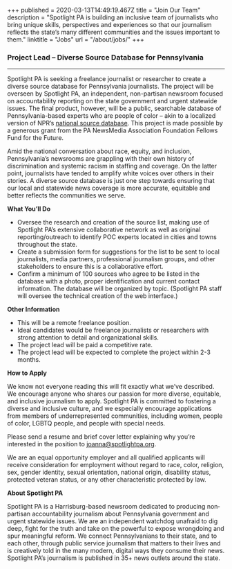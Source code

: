 +++
published = 2020-03-13T14:49:19.467Z
title = "Join Our Team"
description = "Spotlight PA is building an inclusive team of journalists who bring unique skills, perspectives and experiences so that our journalism reflects the state’s many different communities and the issues important to them."
linktitle = "Jobs"
url = "/about/jobs/"
+++
### Project Lead – Diverse Source Database for Pennsylvania

- - -

Spotlight PA is seeking a freelance journalist or researcher to create a diverse source database for Pennsylvania journalists. The project will be overseen by Spotlight PA, an independent, non-partisan newsroom focused on accountability reporting on the state government and urgent statewide issues. The final product, however, will be a public, searchable database of Pennsylvania-based experts who are people of color – akin to a localized version of NPR’s [national source database](https://sources.npr.org/). This project is made possible by a generous grant from the PA NewsMedia Association Foundation Fellows Fund for the Future.

Amid the national conversation about race, equity, and inclusion, Pennsylvania’s newsrooms are grappling with their own history of discrimination and systemic racism in staffing and coverage. On the latter point, journalists have tended to amplify white voices over others in their stories. A diverse source database is just one step towards ensuring that our local and statewide news coverage is more accurate, equitable and better reflects the communities we serve.

**What You’ll Do**

* Oversee the research and creation of the source list, making use of Spotlight PA’s extensive collaborative network as well as original reporting/outreach to identify POC experts located in cities and towns throughout the state.
* Create a submission form for suggestions for the list to be sent to local journalists, media partners, professional journalism groups, and other stakeholders to ensure this is a collaborative effort.
* Confirm a minimum of 100 sources who agree to be listed in the database with a photo, proper identification and current contact information. The database will be organized by topic. (Spotlight PA staff will oversee the technical creation of the web interface.)

**Other Information**

* This will be a remote freelance position.
* Ideal candidates would be freelance journalists or researchers with strong attention to detail and organizational skills.
* The project lead will be paid a competitive rate.
* The project lead will be expected to complete the project within 2-3 months.

**How to Apply**

We know not everyone reading this will fit exactly what we’ve described. We encourage anyone who shares our passion for more diverse, equitable, and inclusive journalism to apply. Spotlight PA is committed to fostering a diverse and inclusive culture, and we especially encourage applications from members of underrepresented communities, including women, people of color, LGBTQ people, and people with special needs.

Please send a resume and brief cover letter explaining why you’re interested in the position to [joanna@spotlightpa.org](mailto:joanna@spotlightpa.org).

We are an equal opportunity employer and all qualified applicants will receive consideration for employment without regard to race, color, religion, sex, gender identity, sexual orientation, national origin, disability status, protected veteran status, or any other characteristic protected by law.

**About Spotlight PA**

Spotlight PA is a Harrisburg-based newsroom dedicated to producing non­partisan accountability journalism about Pennsylvania government and urgent statewide issues. We are an independent watchdog unafraid to dig deep, fight for the truth and take on the powerful to expose wrongdoing and spur meaningful reform. We connect Pennsylvanians to their state, and to each other, through public service journalism that matters to their lives and is creatively told in the many modern, digital ways they consume their news. Spotlight PA’s journalism is published in 35+ news outlets around the state.